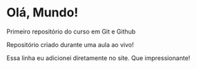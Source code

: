 # Olá, Mundo!
 Primeiro repositório do curso em Git e Github

 Repositório criado durante uma aula ao vivo!

Essa linha eu adicionei diretamente no site. Que impressionante!
